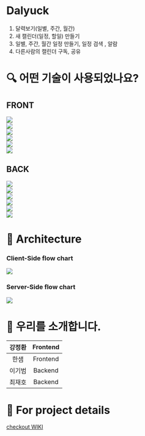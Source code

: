 # Dalyuck
1. 달력보기(일별, 주간, 월간)
2. 새 캘린더(일정, 할일) 만들기
3. 일별, 주간, 월간 일정 만들기, 일정 검색 , 알람
4. 다른사람의 캘린더 구독, 공유


# 🔍️  어떤 기술이 사용되었나요?

## FRONT
![](https://img.shields.io/badge/FRONT-REACT-9cf?style=for-the-badge&logo=react)  
![](https://img.shields.io/badge/FRONT-REACT_HOOKS-9cf?style=for-the-badge&logo=react)   
![](https://img.shields.io/badge/FRONT-REACT_ROUTER-CA4245?style=for-the-badge&logo=react-router)   
![](https://img.shields.io/badge/FRONT-REDUX-764ABC?style=for-the-badge&logo=redux)  
![](https://img.shields.io/badge/FRONT-axios-blueviolet?style=for-the-badge&logo=appveyor)         
![](https://img.shields.io/badge/FRONT-typescript-FFDA44?style=for-the-badge&logo=typescript)

## BACK
![](https://img.shields.io/badge/BACK-nest_js-339933?style=for-the-badge&logo=nestjs)   
![](https://img.shields.io/badge/BACK-typescript-FFDA44?style=for-the-badge&logo=typescript)   
![](https://img.shields.io/badge/BACK-TypeOrm-258FFA?style=for-the-badge&logo=appveyor)   
![](https://img.shields.io/badge/BACK-MySQL-4479A1?style=for-the-badge&logo=mysql)   
![](https://img.shields.io/badge/BACK-JWT-000000?style=for-the-badge&logo=json-web-tokens)   
![](https://img.shields.io/badge/BACK-AMAZON_AWS-232F3E?style=for-the-badge&logo=amazon-aws)

# 🔨 Architecture

### Client-Side flow chart
![](https://i.imgur.com/0txULkv.jpg)

### Server-Side flow chart
![](https://cdn.discordapp.com/attachments/836233229862043648/851451146929569792/My_First_Board_-_Frame_1.jpg)

# 👥 우리를 소개합니다.

| 강정환 | Frontend |
|:---:|:---:|
| 한샘 | Frontend |
| 이기범 | Backend |
| 최재호 | Backend |

# 🧐 For project details

[checkout WIKI](https://github.com/codestates/dalyuck-client-/wiki)


